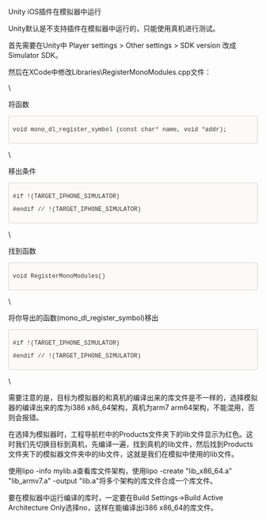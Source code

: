 Unity iOS插件在模拟器中运行
<div>

<div>

Unity默认是不支持插件在模拟器中运行的，只能使用真机进行测试。

</div>

<div>

首先需要在Unity中 Player settings &gt; Other settings &gt; SDK version
改成Simulator SDK。

</div>

<div>

然后在XCode中修改Libraries\\RegisterMonoModules.cpp文件：

</div>

<div>

\

</div>

<div>

将函数

</div>

<div
style="-en-codeblock: true; box-sizing: border-box; padding: 8px; font-family: Monaco, Menlo, Consolas, &quot;Courier New&quot;, monospace; font-size: 12px; color: rgb(51, 51, 51); border-top-left-radius: 4px; border-top-right-radius: 4px; border-bottom-right-radius: 4px; border-bottom-left-radius: 4px; background-color: rgb(251, 250, 248); border: 1px solid rgba(0, 0, 0, 0.14902); background-position: initial initial; background-repeat: initial initial;">

<div>

<div>

void mono\_dl\_register\_symbol (const char\* name, void \*addr);

</div>

</div>

</div>

<div>

\

</div>

<div>

移出条件

</div>

<div
style="-en-codeblock: true; box-sizing: border-box; padding: 8px; font-family: Monaco, Menlo, Consolas, &quot;Courier New&quot;, monospace; font-size: 12px; color: rgb(51, 51, 51); border-top-left-radius: 4px; border-top-right-radius: 4px; border-bottom-right-radius: 4px; border-bottom-left-radius: 4px; background-color: rgb(251, 250, 248); border: 1px solid rgba(0, 0, 0, 0.14902); background-position: initial initial; background-repeat: initial initial;">

<div>

<div>

\#if !(TARGET\_IPHONE\_SIMULATOR)

</div>

<div>

\#endif // !(TARGET\_IPHONE\_SIMULATOR)

</div>

</div>

</div>

<div>

\

</div>

<div>

找到函数

</div>

<div
style="-en-codeblock: true; box-sizing: border-box; padding: 8px; font-family: Monaco, Menlo, Consolas, &quot;Courier New&quot;, monospace; font-size: 12px; color: rgb(51, 51, 51); border-top-left-radius: 4px; border-top-right-radius: 4px; border-bottom-right-radius: 4px; border-bottom-left-radius: 4px; background-color: rgb(251, 250, 248); border: 1px solid rgba(0, 0, 0, 0.14902); background-position: initial initial; background-repeat: initial initial;">

<div>

<div>

void RegisterMonoModules()

</div>

</div>

</div>

<div>

\

</div>

<div>

将你导出的函数(mono\_dl\_register\_symbol)移出

</div>

<div
style="-en-codeblock: true; box-sizing: border-box; padding: 8px; font-family: Monaco, Menlo, Consolas, &quot;Courier New&quot;, monospace; font-size: 12px; color: rgb(51, 51, 51); border-top-left-radius: 4px; border-top-right-radius: 4px; border-bottom-right-radius: 4px; border-bottom-left-radius: 4px; background-color: rgb(251, 250, 248); border: 1px solid rgba(0, 0, 0, 0.14902); background-position: initial initial; background-repeat: initial initial;">

<div>

<div>

\#if !(TARGET\_IPHONE\_SIMULATOR)

</div>

<div>

\#endif // !(TARGET\_IPHONE\_SIMULATOR)

</div>

</div>

</div>

<div>

\

</div>

<div>

需要注意的是，目标为模拟器的和真机的编译出来的库文件是不一样的，选择模拟器的编译出来的库为i386
x86\_64架构，真机为arm7 arm64架构，不能混用，否则会报错。

</div>

<div>

在选择为模拟器时，工程导航栏中的Products文件夹下的lib文件显示为红色。这时我们先切换目标到真机，先编译一遍，找到真机的lib文件，然后找到Products文件夹下的模拟器文件夹中的lib文件，这就是我们在模拟中使用的lib文件。

</div>

<div>

使用lipo -info mylib.a查看库文件架构，使用lipo -create "lib\_x86\_64.a"
"lib\_armv7.a" -output "lib.a"将多个架构的库文件合成一个库文件。

</div>

<div>

要在模拟器中运行编译的库时，一定要在Build Settings-&gt;Build Active
Architecture Only选择no，这样在能编译出i386 x86\_64的库文件。

</div>

</div>
